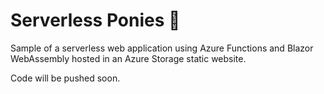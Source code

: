 # Serverless Ponies 🐴

Sample of a serverless web application using Azure Functions and Blazor WebAssembly hosted in an Azure Storage static website.

Code will be pushed soon.
